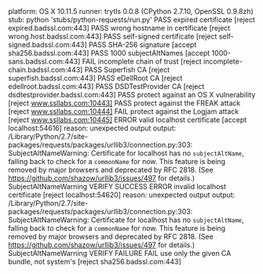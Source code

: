 platform: OS X 10.11.5
runner: trytls 0.0.8 (CPython 2.7.10, OpenSSL 0.9.8zh)
stub: python 'stubs/python-requests/run.py'
 PASS expired certificate [reject expired.badssl.com:443]
 PASS wrong hostname in certificate [reject wrong.host.badssl.com:443]
 PASS self-signed certificate [reject self-signed.badssl.com:443]
 PASS SHA-256 signature [accept sha256.badssl.com:443]
 PASS 1000 subjectAltNames [accept 1000-sans.badssl.com:443]
 FAIL incomplete chain of trust [reject incomplete-chain.badssl.com:443]
 PASS Superfish CA [reject superfish.badssl.com:443]
 PASS eDellRoot CA [reject edellroot.badssl.com:443]
 PASS DSDTestProvider CA [reject dsdtestprovider.badssl.com:443]
 PASS protect against an OS X vulnerability [reject www.ssllabs.com:10443]
 PASS protect against the FREAK attack [reject www.ssllabs.com:10444]
 FAIL protect against the Logjam attack [reject www.ssllabs.com:10445]
ERROR valid localhost certificate [accept localhost:54616]
      reason: unexpected output
      output: /Library/Python/2.7/site-packages/requests/packages/urllib3/connection.py:303: SubjectAltNameWarning: Certificate for localhost has no `subjectAltName`, falling back to check for a `commonName` for now. This feature is being removed by major browsers and deprecated by RFC 2818. (See https://github.com/shazow/urllib3/issues/497 for details.)
                SubjectAltNameWarning
              VERIFY SUCCESS
ERROR invalid localhost certificate [reject localhost:54620]
      reason: unexpected output
      output: /Library/Python/2.7/site-packages/requests/packages/urllib3/connection.py:303: SubjectAltNameWarning: Certificate for localhost has no `subjectAltName`, falling back to check for a `commonName` for now. This feature is being removed by major browsers and deprecated by RFC 2818. (See https://github.com/shazow/urllib3/issues/497 for details.)
                SubjectAltNameWarning
              VERIFY FAILURE
 FAIL use only the given CA bundle, not system's [reject sha256.badssl.com:443]
